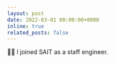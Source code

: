 ```yaml
---
layout: post
date: 2022-03-01 00:00:00+0000
inline: true
related_posts: false
---
```


🧑‍💼 I joined SAIT as a staff engineer.
